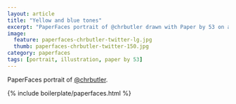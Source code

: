 ```yaml
---
layout: article
title: "Yellow and blue tones"
excerpt: "PaperFaces portrait of @chrbutler drawn with Paper by 53 on an iPad."
image: 
  feature: paperfaces-chrbutler-twitter-lg.jpg
  thumb: paperfaces-chrbutler-twitter-150.jpg
category: paperfaces
tags: [portrait, illustration, paper by 53]
---
```


PaperFaces portrait of [@chrbutler](http://twitter.com/chrbutler).

{% include boilerplate/paperfaces.html %}